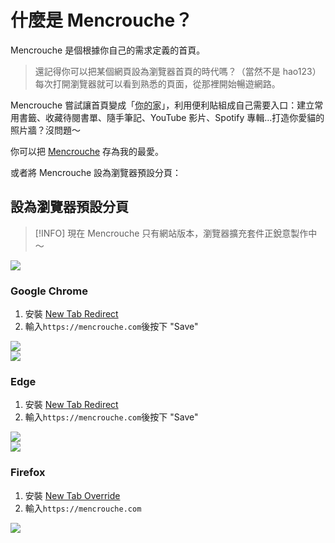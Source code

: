 # 什麼是 Mencrouche？

Mencrouche 是個根據你自己的需求定義的首頁。

> 還記得你可以把某個網頁設為瀏覽器首頁的時代嗎？（當然不是 hao123）每次打開瀏覽器就可以看到熟悉的頁面，從那裡開始暢遊網路。

Mencrouche 嘗試讓首頁變成「<abbr title="真正意義上的homepage">你的家</abbr>」，利用便利貼組成自己需要入口：建立常用書籤、收藏待閱書單、隨手筆記、YouTube 影片、Spotify 專輯...打造你愛貓的照片牆？沒問題～


你可以把 [Mencrouche](https://mencrouche.com) 存為我的最愛。

或者將 Mencrouche 設為瀏覽器預設分頁：

## 設為瀏覽器預設分頁

> [!INFO]
> 現在 Mencrouche 只有網站版本，瀏覽器擴充套件正銳意製作中～

<div class="browser-card">
    <img src="/media/user/index/chrome.svg"/>
    <h3>Google Chrome</h3>
</div>

1. 安裝 [New Tab Redirect](https://chromewebstore.google.com/detail/new-tab-redirect/icpgjfneehieebagbmdbhnlpiopdcmna)
2. 輸入<span style="user-select: all;">`https://mencrouche.com`</span>後按下 "Save"
<img class="screenshot" src="/media/user/index/chrome_set_mencrouche_as_new_tab.webp"/>


<div class="browser-card">
    <img src="/media/user/index/edge.svg"/>
    <h3>Edge</h3>
</div>

1. 安裝 [New Tab Redirect](https://chromewebstore.google.com/detail/new-tab-redirect/icpgjfneehieebagbmdbhnlpiopdcmna)
2. 輸入<span style="user-select: all;">`https://mencrouche.com`</span>後按下 "Save"
<img class="screenshot" src="/media/user/index/edge_set_mencrouche_as_new_tab.webp"/>

<div class="browser-card">
    <img src="/media/user/index/firefox.svg"/>
    <h3>Firefox</h3>
</div>

1. 安裝 [New Tab Override](https://addons.mozilla.org/firefox/addon/new-tab-override/)
2. 輸入<span style="user-select: all;">`https://mencrouche.com`</span>
<img class="screenshot" src="/media/user/index/firefox_set_mencrouche_as_new_tab.webp"/>
